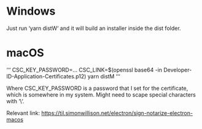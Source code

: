 # Windows
Just run ‘yarn distW‘ and it will build an installer inside the dist folder.

# macOS
‘‘‘
CSC_KEY_PASSWORD=...
CSC_LINK=$(openssl base64 -in Developer-ID-Application-Certificates.p12)
yarn distM
‘‘‘

Where CSC_KEY_PASSWORD is a password that I set for the certificate, which is somewhere in my system.
Might need to scape special characters with ‘\‘.

Relevant link: https://til.simonwillison.net/electron/sign-notarize-electron-macos



